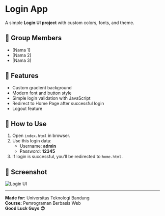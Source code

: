 # Login App

A simple **Login UI project** with custom colors, fonts, and theme.

## 👥 Group Members
- [Nama 1]
- [Nama 2]
- [Nama 3]

## 🎨 Features
- Custom gradient background
- Modern font and button style
- Simple login validation with JavaScript
- Redirect to Home Page after successful login
- Logout feature

## 🧠 How to Use
1. Open `index.html` in browser.
2. Use this login data:
   - Username: **admin**
   - Password: **12345**
3. If login is successful, you’ll be redirected to `home.html`.

## 📸 Screenshot
![Login UI](https://github.com/fitriyani712204/login-app/Screenshot(21).png)

---

**Made for:** Universitas Teknologi Bandung  
**Course:** Pemrograman Berbasis Web  
**Good Luck Guys 😊**



